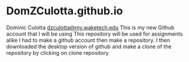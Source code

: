 # DomZCulotta.github.io
Dominic Culotta dzculotta@my.waketech.edu
This is my new Github account that I will be using
This repository will be used for assignments alike
I had to make a github account then make a repository. I then downloaded the desktop version of github and make a clone of the repository by clicking on clone repository

